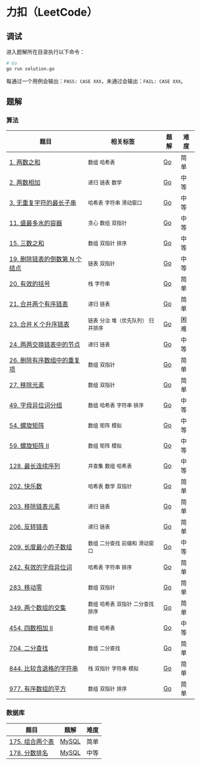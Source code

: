 # 力扣（LeetCode）

## 调试

进入题解所在目录执行以下命令：

```bash
# Go
go run solution.go
```

每通过一个用例会输出：`PASS: CASE XXX`，未通过会输出：`FAIL: CASE XXX`。

## 题解

### 算法

| 题目 | 相关标签 | 题解 | 难度 |
| ---- | ---- | ---- | ---- |
| [1. 两数之和](https://leetcode.cn/problems/two-sum/) | `数组` `哈希表` | [Go](./algorithms/0001.two-sum/solution.go) | 简单 |
| [2. 两数相加](https://leetcode.cn/problems/add-two-numbers/) | `递归` `链表` `数学` | [Go](./algorithms/0002.add-two-numbers/solution.go) | 中等 |
| [3. 无重复字符的最长子串](https://leetcode.cn/problems/longest-substring-without-repeating-characters/) | `哈希表` `字符串` `滑动窗口` | [Go](./algorithms/0003.longest-substring-without-repeating-characters/solution.go) | 中等 |
| [11. 盛最多水的容器](https://leetcode.cn/problems/container-with-most-water/) | `贪心` `数组` `双指针` | [Go](./algorithms/0011.container-with-most-water/solution.go) | 中等 |
| [15. 三数之和](https://leetcode.cn/problems/3sum/) | `数组` `双指针` `排序` | [Go](./algorithms/0015.3sum/solution.go) | 中等 |
| [19. 删除链表的倒数第 N 个结点](https://leetcode.cn/problems/remove-nth-node-from-end-of-list/) | `链表` `双指针` | [Go](./algorithms/0019.remove-nth-node-from-end-of-list/solution.go) | 中等 |
| [20. 有效的括号](https://leetcode.cn/problems/valid-parentheses/) | `栈` `字符串` | [Go](./algorithms/0020.valid-parentheses/solution.go) | 简单 |
| [21. 合并两个有序链表](https://leetcode.cn/problems/merge-two-sorted-lists/) | `递归` `链表` | [Go](./algorithms/0021.merge-two-sorted-lists/solution.go) | 简单 |
| [23. 合并 K 个升序链表](https://leetcode.cn/problems/merge-k-sorted-lists/) | `链表` `分治` `堆（优先队列）` `归并排序` | [Go](./algorithms/0023.merge-k-sorted-lists/solution.go) | 困难 |
| [24. 两两交换链表中的节点](https://leetcode.cn/problems/swap-nodes-in-pairs/) | `递归` `链表` | [Go](./algorithms/0024.swap-nodes-in-pairs/solution.go) | 中等 |
| [26. 删除有序数组中的重复项](https://leetcode.cn/problems/remove-duplicates-from-sorted-array/) | `数组` `双指针` | [Go](./algorithms/0026.remove-duplicates-from-sorted-array/solution.go) | 简单 |
| [27. 移除元素](https://leetcode.cn/problems/remove-element/) | `数组` `双指针` | [Go](./algorithms/0027.remove-element/solution.go) | 简单 |
| [49. 字母异位词分组](https://leetcode.cn/problems/group-anagrams/) | `数组` `哈希表` `字符串` `排序` | [Go](./algorithms/0049.group-anagrams/solution.go) | 中等 |
| [54. 螺旋矩阵](https://leetcode.cn/problems/spiral-matrix/) | `数组` `矩阵` `模拟` | [Go](./algorithms/0054.spiral-matrix/solution.go) | 中等 |
| [59. 螺旋矩阵 II](https://leetcode.cn/problems/spiral-matrix-ii/) | `数组` `矩阵` `模拟` | [Go](./algorithms/0059.spiral-matrix-ii/solution.go) | 中等 |
| [128. 最长连续序列](https://leetcode.cn/problems/longest-consecutive-sequence/) | `并查集` `数组` `哈希表` | [Go](./algorithms/0128.longest-consecutive-sequence/solution.go) | 中等 |
| [202. 快乐数](https://leetcode.cn/problems/happy-number/) | `哈希表` `数学` `双指针` | [Go](./algorithms/0202.happy-number/solution.go) | 简单 |
| [203. 移除链表元素](https://leetcode.cn/problems/remove-linked-list-elements/) | `递归` `链表` | [Go](./algorithms/0203.remove-linked-list-elements/solution.go) | 简单 |
| [206. 反转链表](https://leetcode.cn/problems/reverse-linked-list/) | `递归` `链表` | [Go](./algorithms/0206.reverse-linked-list/solution.go) | 简单 |
| [209. 长度最小的子数组](https://leetcode.cn/problems/minimum-size-subarray-sum/) | `数组` `二分查找` `前缀和` `滑动窗口` | [Go](./algorithms/0209.minimum-size-subarray-sum/solution.go) | 中等 |
| [242. 有效的字母异位词](https://leetcode.cn/problems/valid-anagram/) | `哈希表` `字符串` `排序` | [Go](./algorithms/0242.valid-anagram/solution.go) | 简单 |
| [283. 移动零](https://leetcode.cn/problems/move-zeroes/) | `数组` `双指针` | [Go](./algorithms/0283.move-zeroes/solution.go) | 简单 |
| [349. 两个数组的交集](https://leetcode.cn/problems/intersection-of-two-arrays/) | `数组` `哈希表` `双指针` `二分查找` `排序` | [Go](./algorithms/0349.intersection-of-two-arrays/solution.go) | 简单 |
| [454. 四数相加 II](https://leetcode.cn/problems/4sum-ii/) | `数组` `哈希表` | [Go](./algorithms/0454.4sum-ii/solution.go) | 中等 |
| [704. 二分查找](https://leetcode.cn/problems/binary-search/) | `数组` `二分查找` | [Go](./algorithms/0704.binary-search/solution.go) | 简单 |
| [844. 比较含退格的字符串](https://leetcode.cn/problems/backspace-string-compare/) | `栈` `双指针` `字符串` `模拟` | [Go](./algorithms/0844.backspace-string-compare/solution.go) | 简单 |
| [977. 有序数组的平方](https://leetcode.cn/problems/squares-of-a-sorted-array/) | `数组` `双指针` `排序` | [Go](./algorithms/0977.squares-of-a-sorted-array/solution.go) | 简单 |

### 数据库

| 题目 | 题解 | 难度 |
| ---- | ---- | ---- |
| [175. 组合两个表](https://leetcode.cn/problems/combine-two-tables/) | [MySQL](./database/0175.combine-two-tables/solution.sql) | 简单 |
| [178. 分数排名](https://leetcode.cn/problems/rank-scores/) | [MySQL](./database/0178.rank-scores/solution.sql) | 中等 |

